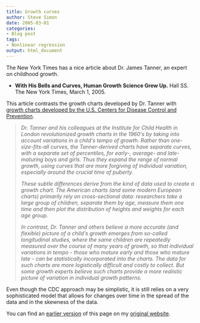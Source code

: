 ```yaml
---
title: Growth curves
author: Steve Simon
date: 2005-03-01
categories:
- Blog post
tags:
- Nonlinear regression
output: html_document
---
```

The New York Times has a nice article about Dr. James Tanner, an expert
on childhood growth.

-   **With His Bells and Curves, Human Growth Science Grew Up.** Hall
    SS. The New York Times, March 1, 2005.

This article contrasts the growth charts developed by Dr. Tanner with
[growth charts developed by the U.S. Centers for Disease Control and
Prevention](http://www.cdc.gov/growthcharts/).

> *Dr. Tanner and his colleagues at the Institute for Child Health in
> London revolutionized growth charts in the 1960\'s by taking into
> account variations in a child\'s tempo of growth. Rather than
> one-size-fits-all curves, the Tanner-derived charts have separate
> curves, with a separate set of percentiles, for early-, average- and
> late-maturing boys and girls. Thus they expand the range of normal
> growth, using curves that are more forgiving of individual variation,
> especially around the crucial time of puberty.*
>
> *These subtle differences derive from the kind of data used to create
> a growth chart. The American charts (and some modern European charts)
> primarily rely on cross-sectional data: researchers take a large group
> of children, separate them by age, measure them one time and then plot
> the distribution of heights and weights for each age group.*
>
> *In contrast, Dr. Tanner and others believe a more accurate (and
> flexible) picture of a child\'s growth emerges from so-called
> longitudinal studies, where the same children are repeatedly measured
> over the course of many years of growth, so that individual variations
> in tempo - those who mature early and those who mature late - can be
> statistically incorporated into the charts. The data for such charts
> are more logistically difficult and costly to collect. But some growth
> experts believe such charts provide a more realistic picture of
> variation in individual growth patterns.*

Even though the CDC approach may be simplistic, it is still relies on a
very sophisticated model that allows for changes over time in the spread
of the data and in the skewness of the data.

You can find an [earlier version][sim1] of this page on my [original website][sim2].


[sim1]: http://www.pmean.com/05/GrowthCurves.html
[sim2]: http://www.pmean.com/original_site.html
